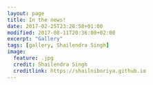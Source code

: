 ```yaml
---
layout: page
title: In the news!
date: 2017-02-25T23:28:58+01:00
modified: 2017-08-11T20:36:00+02:00
excerpt: "Gallery"
tags: [gallery, Shailendra Singh]
image:
  feature: .jpg
  credit: Shailendra Singh
  creditlink: https://shailniboriya.github.io
---
```

